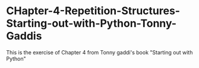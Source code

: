 # CHapter-4-Repetition-Structures-Starting-out-with-Python-Tonny-Gaddis
This is the exercise of Chapter 4 from Tonny gaddi's book "Starting out with Python"
